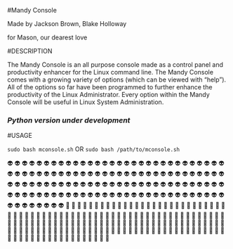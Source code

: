 #Mandy Console

Made by Jackson Brown, Blake Holloway 

for Mason, our dearest love


#DESCRIPTION

The Mandy Console is an all purpose console made as a control panel and productivity enhancer for the Linux command line. The Mandy Console comes with a growing variety of options (which can be viewed with “help”). All of the options so far have been programmed to further enhance the productivity of the Linux Administrator. Every option within the Mandy Console will be useful in Linux System Administration.

### *Python version under development*

#USAGE

`sudo bash mconsole.sh` OR `sudo bash /path/to/mconsole.sh`


:alien: :alien: :alien: :alien: :alien: :alien: :alien: :alien: :alien: :alien: :alien: :alien: :alien: :alien: :alien: :alien:
:alien: :alien: :alien: :alien: :alien: :alien: :alien: :alien: :alien: :alien: :alien: :alien: :alien: :alien: :alien: :alien:
:alien: :alien: :alien: :alien: :alien: :alien: :alien: :alien: :alien: :alien: :alien: :alien: :alien: :alien: :alien: :alien:
:alien: :alien: :alien: :alien: :alien: :alien: :alien: :alien: :alien: :alien: :alien: :alien: :alien: :alien: :alien: :alien:
:alien: :alien: :alien: :alien: :alien: :alien: :alien: :alien: :alien: :alien: :alien: :alien: :alien: :alien: :alien: :alien:
:alien: :alien: :alien: :alien: :alien: :alien: :alien: :alien: :alien: :alien: :alien: :alien: :alien: :alien: :alien: :alien:
:alien: :alien: :alien: :alien: :alien: :alien: :alien: :alien: :alien: :alien: :alien: :alien: :alien: :alien: :alien: :alien:
:alien: :alien: :alien: :alien: :alien: :alien: :alien: :alien: :alien: :alien: :alien: :alien: :alien: :alien: :alien: :alien:
:100: :100: :100: :100: :100: :100: :100: :100: :100: :100: :100: :100: :100: :100: :100: :100: :100: :100: :100: :100: :100: :100: :100: :100: :100: :100: :100: :100: :100: :100: :100: :100: :100: :100: :100: :100: :100: :100: :100: :100: :100: :100: :100: :100: :100: :100: :100: :100: :100: :100: :100: :100: :100: :100: :100: :100: :100: :100: :100: :100: :100: :100: :100: :100: :100: :100: :100: :100: :100: :100: :100: :100: :100: :100: :100: :100: :100: :100: :100: :100: :100: :100: :100: :100: :100: :100: :100: :100: :100: :100: :100: :100: :100: :100: :100: :100: :100: :100: :100: :100: :100: :100: :100: :100: :100: :100: :100: :100: :100: :100: :100: :100: :100: :100: :100: :100: :100: :100: :100: :100: :100: :100: :100: :100: :100: :100: :100: :100: :100: :100: :100: :100: :100: :100: :100: :100: :100: :100: :100: :100: :100: :100: :100: :100: :100: :100: :100: :100: :100: :100: :100: :100: :100: :100: :100: :100: :100: :100: :100: :100: 
